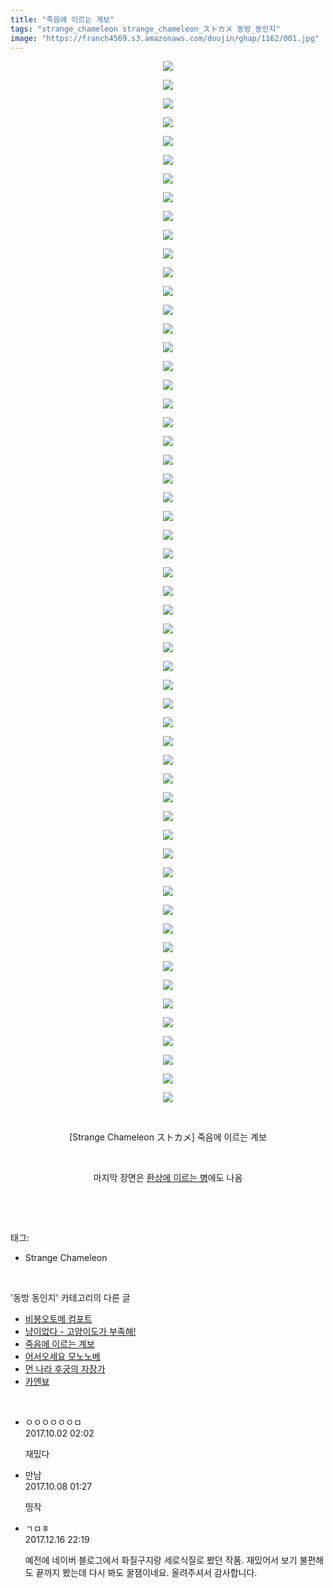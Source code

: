 ```yaml
---
title: "죽음에 이르는 계보"
tags: "strange_chameleon strange_chameleon_ストカメ 동방_동인지"
image: "https://franch4569.s3.amazonaws.com/doujin/ghap/1162/001.jpg"
---
```

<div class="article">
<p style="text-align: center; clear: none; float: none;"><img src="{{ site.imgserver2 }}/ghap/1162/001.jpg"/></p>
<p style="text-align: center; clear: none; float: none;"><img src="{{ site.imgserver2 }}/ghap/1162/002.jpg"/></p>
<p style="text-align: center; clear: none; float: none;"><img src="{{ site.imgserver2 }}/ghap/1162/003.jpg"/></p>
<p style="text-align: center; clear: none; float: none;"><img src="{{ site.imgserver2 }}/ghap/1162/004.jpg"/></p>
<p style="text-align: center; clear: none; float: none;"><img src="{{ site.imgserver2 }}/ghap/1162/005.jpg"/></p>
<p style="text-align: center; clear: none; float: none;"><img src="{{ site.imgserver2 }}/ghap/1162/006.jpg"/></p>
<p style="text-align: center; clear: none; float: none;"><img src="{{ site.imgserver2 }}/ghap/1162/007.jpg"/></p>
<p style="text-align: center; clear: none; float: none;"><img src="{{ site.imgserver2 }}/ghap/1162/008.jpg"/></p>
<p style="text-align: center; clear: none; float: none;"><img src="{{ site.imgserver2 }}/ghap/1162/009.jpg"/></p>
<p style="text-align: center; clear: none; float: none;"><img src="{{ site.imgserver2 }}/ghap/1162/010.jpg"/></p>
<p style="text-align: center; clear: none; float: none;"><img src="{{ site.imgserver2 }}/ghap/1162/011.jpg"/></p>
<p style="text-align: center; clear: none; float: none;"><img src="{{ site.imgserver2 }}/ghap/1162/012.jpg"/></p>
<p style="text-align: center; clear: none; float: none;"><img src="{{ site.imgserver2 }}/ghap/1162/013.jpg"/></p>
<p style="text-align: center; clear: none; float: none;"><img src="{{ site.imgserver2 }}/ghap/1162/014.jpg"/></p>
<p style="text-align: center; clear: none; float: none;"><img src="{{ site.imgserver2 }}/ghap/1162/015.jpg"/></p>
<p style="text-align: center; clear: none; float: none;"><img src="{{ site.imgserver2 }}/ghap/1162/016.jpg"/></p>
<p style="text-align: center; clear: none; float: none;"><img src="{{ site.imgserver2 }}/ghap/1162/017.jpg"/></p>
<p style="text-align: center; clear: none; float: none;"><img src="{{ site.imgserver2 }}/ghap/1162/018.jpg"/></p>
<p style="text-align: center; clear: none; float: none;"><img src="{{ site.imgserver2 }}/ghap/1162/019.jpg"/></p>
<p style="text-align: center; clear: none; float: none;"><img src="{{ site.imgserver2 }}/ghap/1162/020.jpg"/></p>
<p style="text-align: center; clear: none; float: none;"><img src="{{ site.imgserver2 }}/ghap/1162/021.jpg"/></p>
<p style="text-align: center; clear: none; float: none;"><img src="{{ site.imgserver2 }}/ghap/1162/022.jpg"/></p>
<p style="text-align: center; clear: none; float: none;"><img src="{{ site.imgserver2 }}/ghap/1162/023.jpg"/></p>
<p style="text-align: center; clear: none; float: none;"><img src="{{ site.imgserver2 }}/ghap/1162/024.jpg"/></p>
<p style="text-align: center; clear: none; float: none;"><img src="{{ site.imgserver2 }}/ghap/1162/025.jpg"/></p>
<p style="text-align: center; clear: none; float: none;"><img src="{{ site.imgserver2 }}/ghap/1162/026.jpg"/></p>
<p style="text-align: center; clear: none; float: none;"><img src="{{ site.imgserver2 }}/ghap/1162/027.jpg"/></p>
<p style="text-align: center; clear: none; float: none;"><img src="{{ site.imgserver2 }}/ghap/1162/028.jpg"/></p>
<p style="text-align: center; clear: none; float: none;"><img src="{{ site.imgserver2 }}/ghap/1162/029.jpg"/></p>
<p style="text-align: center; clear: none; float: none;"><img src="{{ site.imgserver2 }}/ghap/1162/030.jpg"/></p>
<p style="text-align: center; clear: none; float: none;"><img src="{{ site.imgserver2 }}/ghap/1162/031.jpg"/></p>
<p style="text-align: center; clear: none; float: none;"><img src="{{ site.imgserver2 }}/ghap/1162/032.jpg"/></p>
<p style="text-align: center; clear: none; float: none;"><img src="{{ site.imgserver2 }}/ghap/1162/033.jpg"/></p>
<p style="text-align: center; clear: none; float: none;"><img src="{{ site.imgserver2 }}/ghap/1162/034.jpg"/></p>
<p style="text-align: center; clear: none; float: none;"><img src="{{ site.imgserver2 }}/ghap/1162/035.jpg"/></p>
<p style="text-align: center; clear: none; float: none;"><img src="{{ site.imgserver2 }}/ghap/1162/036.jpg"/></p>
<p style="text-align: center; clear: none; float: none;"><img src="{{ site.imgserver2 }}/ghap/1162/037.jpg"/></p>
<p style="text-align: center; clear: none; float: none;"><img src="{{ site.imgserver2 }}/ghap/1162/038.jpg"/></p>
<p style="text-align: center; clear: none; float: none;"><img src="{{ site.imgserver2 }}/ghap/1162/039.jpg"/></p>
<p style="text-align: center; clear: none; float: none;"><img src="{{ site.imgserver2 }}/ghap/1162/040.jpg"/></p>
<p style="text-align: center; clear: none; float: none;"><img src="{{ site.imgserver2 }}/ghap/1162/041.jpg"/></p>
<p style="text-align: center; clear: none; float: none;"><img src="{{ site.imgserver2 }}/ghap/1162/042.jpg"/></p>
<p style="text-align: center; clear: none; float: none;"><img src="{{ site.imgserver2 }}/ghap/1162/043.jpg"/></p>
<p style="text-align: center; clear: none; float: none;"><img src="{{ site.imgserver2 }}/ghap/1162/044.jpg"/></p>
<p style="text-align: center; clear: none; float: none;"><img src="{{ site.imgserver2 }}/ghap/1162/045.jpg"/></p>
<p style="text-align: center; clear: none; float: none;"><img src="{{ site.imgserver2 }}/ghap/1162/046.jpg"/></p>
<p style="text-align: center; clear: none; float: none;"><img src="{{ site.imgserver2 }}/ghap/1162/047.jpg"/></p>
<p style="text-align: center; clear: none; float: none;"><img src="{{ site.imgserver2 }}/ghap/1162/048.jpg"/></p>
<p style="text-align: center; clear: none; float: none;"><img src="{{ site.imgserver2 }}/ghap/1162/049.jpg"/></p>
<p style="text-align: center; clear: none; float: none;"><img src="{{ site.imgserver2 }}/ghap/1162/050.jpg"/></p>
<p style="text-align: center; clear: none; float: none;"><img src="{{ site.imgserver2 }}/ghap/1162/051.jpg"/></p>
<p style="text-align: center; clear: none; float: none;"><img src="{{ site.imgserver2 }}/ghap/1162/052.jpg"/></p>
<p style="text-align: center; clear: none; float: none;"><img src="{{ site.imgserver2 }}/ghap/1162/053.jpg"/></p>
<p style="text-align: center; clear: none; float: none;"><img src="{{ site.imgserver2 }}/ghap/1162/054.jpg"/></p>
<p style="text-align: center; clear: none; float: none;"><img src="{{ site.imgserver2 }}/ghap/1162/055.jpg"/></p>
<p style="text-align: center; clear: none; float: none;"><img src="{{ site.imgserver2 }}/ghap/1162/056.jpg"/></p>
<p style="text-align: center; clear: none; float: none;"><br/></p>
<p style="text-align: center; clear: none; float: none;">[Strange Chameleon ストカメ] 죽음에 이르는 계보</p>
<p style="text-align: center; clear: none; float: none;"><br/></p>
<p style="text-align: center; clear: none; float: none;">마지막 장면은 <a class="tx-link" href="http://ghaptouhou.tistory.com/148" target="_blank">환상에 이르는 병</a>에도 나옴</p>
<p><br/></p>
</div><br/>
<div class="tagTrail">
<p>태그: </p>
<ul>
<li>Strange Chameleon</li>
</ul>
</div><br/>
<div class="another">
<p>'동방 동인지' 카테고리의 다른 글</p>
<ul>
<li><a href="/ghap_1165">비봉오토메 컴포트</a></li>
<li><a href="/ghap_1163">냥이없다 - 고양이도가 부족해!</a></li>
<li><a href="/ghap_1162">죽음에 이르는 계보</a></li>
<li><a href="/ghap_1161">어서오세요 모노노베</a></li>
<li><a href="/ghap_1160">먼 나라 후궁의 자장가</a></li>
<li><a href="/ghap_1159">카엔뵤</a></li>
</ul>
</div><br/>
<div class="cb_module cb_fluid">
<div class="cb_wrt cb_profile">
<div class="comment">
<ul>
<li class="cb_thumb_off" id="comment15094730">
<div class="cb_comment_area">
<div class="cb_info_area">
<div class="cb_section">
<span class="cb_nick_name">ㅇㅇㅇㅇㅇㅇㅁ</span>
</div>
<div class="cb_section">
<span class="cb_date">2017.10.02 02:02 </span>
</div>
</div>
<div class="cb_dsc_comment">
<p class="cb_dsc">
											재밌다
										</p>
</div>
</div></li>
<li class="cb_thumb_off" id="comment15099560">
<div class="cb_comment_area">
<div class="cb_info_area">
<div class="cb_section">
<span class="cb_nick_name">만남</span>
</div>
<div class="cb_section">
<span class="cb_date">2017.10.08 01:27 </span>
</div>
</div>
<div class="cb_dsc_comment">
<p class="cb_dsc">
											띵작<br/>
</p>
</div>
</div></li>
<li class="cb_thumb_off" id="comment15153549">
<div class="cb_comment_area">
<div class="cb_info_area">
<div class="cb_section">
<span class="cb_nick_name">ㄱㅁㅎ</span>
</div>
<div class="cb_section">
<span class="cb_date">2017.12.16 22:19 </span>
</div>
</div>
<div class="cb_dsc_comment">
<p class="cb_dsc">
											예전에 네이버 블로그에서 화질구지랑 세로식질로 봤던 작품. 재밌어서 보기 불편해도 끝까지 봤는데 다시 봐도 꿀잼이네요. 올려주셔서 감사합니다.
										</p>
</div>
</div></li>
</ul>
</div>
</div><!-- commentList close -->
</div><br/>
